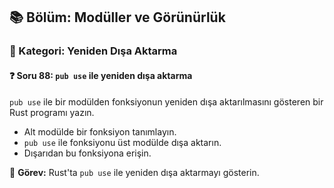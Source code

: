 ## 📚 Bölüm: Modüller ve Görünürlük  
### 🔹 Kategori: Yeniden Dışa Aktarma  
#### ❓ Soru 88: `pub use` ile yeniden dışa aktarma

`pub use` ile bir modülden fonksiyonun yeniden dışa aktarılmasını gösteren bir Rust programı yazın.

- Alt modülde bir fonksiyon tanımlayın.
- `pub use` ile fonksiyonu üst modülde dışa aktarın.
- Dışarıdan bu fonksiyona erişin.

🔧 **Görev:** Rust'ta `pub use` ile yeniden dışa aktarmayı gösterin.
